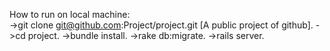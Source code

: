 How to run on local machine:  
->git clone git@github.com:Project/project.git [A public project of github]. 
->cd project. 
->bundle install. 
->rake db:migrate. 
->rails server. 
